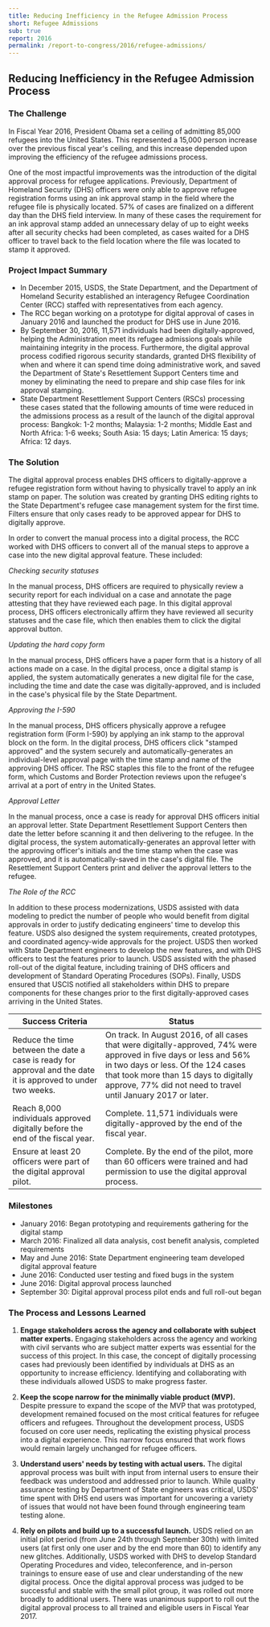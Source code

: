 ```yaml
---
title: Reducing Inefficiency in the Refugee Admission Process
short: Refugee Admissions
sub: true
report: 2016
permalink: /report-to-congress/2016/refugee-admissions/
---
```

## Reducing Inefficiency in the Refugee Admission Process

### The Challenge

In Fiscal Year 2016, President Obama set a ceiling of admitting 85,000 refugees into the United States. This represented a 15,000 person increase over the previous fiscal year's ceiling, and this increase depended upon improving the efficiency of the refugee admissions process.

One of the most impactful improvements was the introduction of the digital approval process for refugee applications. Previously, Department of Homeland Security (DHS) officers were only able to approve refugee registration forms using an ink approval stamp in the field where the refugee file is physically located. 57% of cases are finalized on a different day than the DHS field interview. In many of these cases the requirement for an ink approval stamp added an unnecessary delay of up to eight weeks after all security checks had been completed, as cases waited for a DHS officer to travel back to the field location where the file was located to stamp it approved.

### Project Impact Summary

- In December 2015, USDS, the State Department, and the Department of Homeland Security established an interagency Refugee Coordination Center (RCC) staffed with representatives from each agency.
- The RCC began working on a prototype for digital approval of cases in January 2016 and launched the product for DHS use in June 2016.
- By September 30, 2016, 11,571 individuals had been digitally-approved, helping the Administration meet its refugee admissions goals while maintaining integrity in the process. Furthermore, the digital approval process codified rigorous security standards, granted DHS flexibility of when and where it can spend time doing administrative work, and saved the Department of State's Resettlement Support Centers time and money by eliminating the need to prepare and ship case files for ink approval stamping.
- State Department Resettlement Support Centers (RSCs) processing these cases stated that the following amounts of time were reduced in the admissions process as a result of the launch of the digital approval process: Bangkok: 1-2 months; Malaysia: 1-2 months; Middle East and North Africa: 1-6 weeks; South Asia: 15 days; Latin America: 15 days; Africa: 12 days.

### The Solution

The digital approval process enables DHS officers to digitally-approve a refugee registration form without having to physically travel to apply an ink stamp on paper. The solution was created by granting DHS editing rights to the State Department's refugee case management system for the first time.  Filters ensure that only cases ready to be approved appear for DHS to digitally approve.

In order to convert the manual process into a digital process, the RCC worked with DHS officers to convert all of the manual steps to approve a case into the new digital approval feature. These included:

_Checking security statuses_

In the manual process, DHS officers are required to physically review a security report for each individual on a case and annotate the page attesting that they have reviewed each page. In this digital approval process, DHS officers electronically affirm they have reviewed all security statuses and the case file, which then enables them to click the digital approval button.

_Updating the hard copy form_

In the manual process, DHS officers have a paper form that is a history of all actions made on a case. In the digital process, once a digital stamp is applied, the system automatically generates a new digital file for the case, including the time and date the case was digitally-approved, and is included in the case's physical file by the State Department.

_Approving the I-590_

In the manual process, DHS officers physically approve a refugee registration form (Form I-590) by applying an ink stamp to the approval block on the form. In the digital process, DHS officers click "stamped approved" and the system securely and automatically-generates an individual-level approval page with the time stamp and name of the approving DHS officer.  The RSC staples this file to the front of the refugee form, which Customs and Border Protection reviews upon the refugee's arrival at a port of entry in the United States.

_Approval Letter_

In the manual process, once a case is ready for approval DHS officers initial an approval letter.  State Department Resettlement Support Centers then date the letter before scanning it and then delivering to the refugee. In the digital process, the system automatically-generates an approval letter with the approving officer's initials and the time stamp when the case was approved, and it is automatically-saved in the case's digital file. The Resettlement Support Centers print and deliver the approval letters to the refugee.

_The Role of the RCC_

In addition to these process modernizations, USDS assisted with data modeling to predict the number of people who would benefit from digital approvals in order to justify dedicating engineers' time to develop this feature. USDS also designed the system requirements, created prototypes, and coordinated agency-wide approvals for the project. USDS then worked with State Department engineers to develop the new features, and with DHS officers to test the features prior to launch. USDS assisted with the phased roll-out of the digital feature, including training of DHS officers and development of Standard Operating Procedures (SOPs). Finally, USDS ensured that USCIS notified all stakeholders within DHS to prepare components for these changes prior to the first digitally-approved cases arriving in the United States.

| **Success Criteria** | **Status** |
| --- | --- |
| Reduce the time between the date a case is ready for approval and the date it is approved to under two weeks. | On track. In August 2016, of all cases that were digitally-approved, 74% were approved in five days or less and 56% in two days or less. Of the 124 cases that took more than 15 days to digitally approve, 77% did not need to travel until January 2017 or later. |
| Reach 8,000 individuals approved digitally before the end of the fiscal year. | Complete. 11,571 individuals were digitally-approved by the end of the fiscal year. |
| Ensure at least 20 officers were part of the digital approval pilot. | Complete. By the end of the pilot, more than 60 officers were trained and had permission to use the digital approval process. |

### Milestones

- January 2016: Began prototyping and requirements gathering for the digital stamp
- March 2016: Finalized all data analysis, cost benefit analysis, completed requirements
- May and June 2016: State Department engineering team developed digital approval feature
- June 2016: Conducted user testing and fixed bugs in the system
- June 2016: Digital approval process launched
- September 30: Digital approval process pilot ends and full roll-out began

### The Process and Lessons Learned

1. **Engage stakeholders across the agency and collaborate with subject matter experts.** Engaging stakeholders across the agency and working with civil servants who are subject matter experts was essential for the success of this project. In this case, the concept of digitally processing cases had previously been identified by individuals at DHS as an opportunity to increase efficiency. Identifying and collaborating with these individuals allowed USDS to make progress faster.

2. **Keep the scope narrow for the minimally viable product (MVP).** Despite pressure to expand the scope of the MVP that was prototyped, development remained focused on the most critical features for refugee officers and refugees. Throughout the development process, USDS focused on core user needs, replicating the existing physical process into a digital experience. This narrow focus ensured that work flows would remain largely unchanged for refugee officers.

3. **Understand users' needs by testing with actual users.** The digital approval process was built with input from internal users to ensure their feedback was understood and addressed prior to launch. While quality assurance testing by Department of State engineers was critical, USDS' time spent with DHS end users was important for uncovering a variety of issues that would not have been found through engineering team testing alone.

4. **Rely on pilots and build up to a successful launch.** USDS relied on an initial pilot period (from June 24th through September 30th) with limited users (at first only one user and by the end more than 60) to identify any new glitches. Additionally, USDS worked with DHS to develop Standard Operating Procedures and video, teleconference, and in-person trainings to ensure ease of use and clear understanding of the new digital process. Once the digital approval process was judged to be successful and stable with the small pilot group, it was rolled out more broadly to additional users. There was unanimous support to roll out the digital approval process to all trained and eligible users in Fiscal Year 2017.

